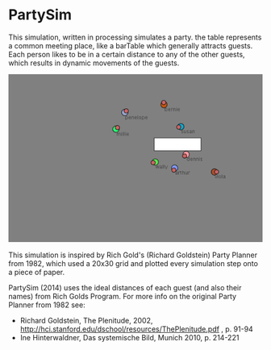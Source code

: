 PartySim
========

This simulation, written in processing simulates a party.
the table represents a common meeting place, like a barTable which generally attracts guests.
Each person likes to be in a certain distance to any of the other guests,
which results in dynamic movements of the guests.

![screenshot_partysim.png](https://raw.githubusercontent.com/nylki/PartySim/master/screenshot_partysim.png)

This simulation is inspired by Rich Gold's (Richard Goldstein) Party Planner from 1982,
which used a 20x30 grid and plotted every simulation step onto a piece of paper.

PartySim (2014) uses the ideal distances of each guest (and also their names) from Rich Golds Program.
For more info on the original Party Planner from 1982 see:

* Richard Goldstein, The Plenitude, 2002, http://hci.stanford.edu/dschool/resources/ThePlenitude.pdf , p. 91-94
* Ine Hinterwaldner, Das systemische Bild, Munich 2010, p. 214-221
